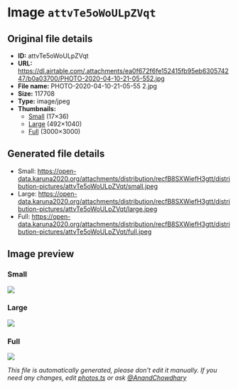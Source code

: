 # Image `attvTe5oWoULpZVqt`

## Original file details

- **ID:** attvTe5oWoULpZVqt
- **URL:** https://dl.airtable.com/.attachments/ea0f672f6fe152415fb95eb630574247/b0a03700/PHOTO-2020-04-10-21-05-552.jpg
- **File name:** PHOTO-2020-04-10-21-05-55 2.jpg
- **Size:** 117708
- **Type:** image/jpeg
- **Thumbnails:**
  - [Small](https://dl.airtable.com/.attachmentThumbnails/ec872fb5d16ac475c329d73b12c50451/19475469) (17×36)
  - [Large](https://dl.airtable.com/.attachmentThumbnails/f22aa290f0c70a33859b048b8000cd66/eb34a128) (492×1040)
  - [Full](https://dl.airtable.com/.attachmentThumbnails/eb67952c975ae9fccae01c6a7c59b1a3/330a3bfb) (3000×3000)

## Generated file details

- Small: https://open-data.karuna2020.org/attachments/distribution/recfB8SXWiefH3gtt/distribution-pictures/attvTe5oWoULpZVqt/small.jpeg
- Large: https://open-data.karuna2020.org/attachments/distribution/recfB8SXWiefH3gtt/distribution-pictures/attvTe5oWoULpZVqt/large.jpeg
- Full: https://open-data.karuna2020.org/attachments/distribution/recfB8SXWiefH3gtt/distribution-pictures/attvTe5oWoULpZVqt/full.jpeg

## Image preview

### Small

![](https://open-data.karuna2020.org/attachments/distribution/recfB8SXWiefH3gtt/distribution-pictures/attvTe5oWoULpZVqt/small.jpeg)

### Large

![](https://open-data.karuna2020.org/attachments/distribution/recfB8SXWiefH3gtt/distribution-pictures/attvTe5oWoULpZVqt/large.jpeg)

### Full

![](https://open-data.karuna2020.org/attachments/distribution/recfB8SXWiefH3gtt/distribution-pictures/attvTe5oWoULpZVqt/full.jpeg)

_This file is automatically generated, please don't edit it manually. If you need any changes, edit [photos.ts](/photos.ts) or ask [@AnandChowdhary](https://github.com/AnandChowdhary)_
